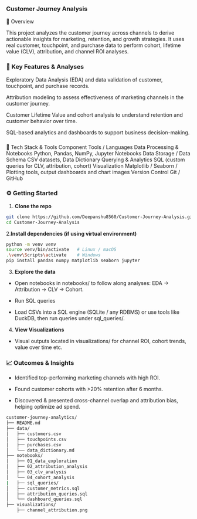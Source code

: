 ### Customer Journey Analysis
📌 Overview

This project analyzes the customer journey across channels to derive actionable insights for marketing, retention, and growth strategies. It uses real customer, touchpoint, and purchase data to perform cohort, lifetime value (CLV), attribution, and channel ROI analyses.

### 🚀 Key Features & Analyses

Exploratory Data Analysis (EDA) and data validation of customer, touchpoint, and purchase records.

Attribution modeling to assess effectiveness of marketing channels in the customer journey.

Customer Lifetime Value and cohort analysis to understand retention and customer behavior over time.

SQL-based analytics and dashboards to support business decision-making.

### 
🧰 Tech Stack & Tools
Component	Tools / Languages
Data Processing & Notebooks	Python, Pandas, NumPy, Jupyter Notebooks
Data Storage / Data Schema	CSV datasets, Data Dictionary
Querying & Analytics	SQL (custom queries for CLV, attribution, cohort)
Visualization	Matplotlib / Seaborn / Plotting tools, output dashboards and chart images
Version Control	Git / GitHub


### ⚙️ Getting Started

1. **Clone the repo**
```bash
git clone https://github.com/Deepanshu8560/Customer-Journey-Analysis.git
cd Customer-Journey-Analysis
```

2.**Install dependencies (if using virtual environment)**
```bash
python -m venv venv
source venv/bin/activate   # Linux / macOS
.\venv\Scripts\activate    # Windows
pip install pandas numpy matplotlib seaborn jupyter
```

3. **Explore the data**

- Open notebooks in notebooks/ to follow along analyses: EDA → Attribution → CLV → Cohort.

- Run SQL queries
- Load CSVs into a SQL engine (SQLite / any RDBMS) or use tools like DuckDB, then run queries under sql_queries/.

4. **View Visualizations**
- Visual outputs located in visualizations/ for channel ROI, cohort trends, value over time etc.

### 📈 Outcomes & Insights

- Identified top-performing marketing channels with high ROI.

- Found customer cohorts with >20% retention after 6 months.

- Discovered & presented cross-channel overlap and attribution bias, helping optimize ad spend.






```bash
customer-journey-analytics/
├── README.md
├── data/
│   ├── customers.csv
│   ├── touchpoints.csv
│   ├── purchases.csv
│   └── data_dictionary.md
├── notebooks/
│   ├── 01_data_exploration
│   ├── 02_attribution_analysis
│   ├── 03_clv_analysis
│   └── 04_cohort_analysis
|   ├── sql_queries/
│   ├── customer_metrics.sql
│   ├── attribution_queries.sql
│   └── dashboard_queries.sql
├── visualizations/
    ├── channel_attribution.png

```
